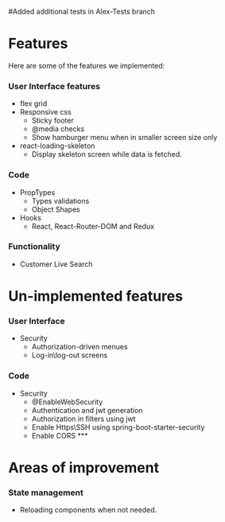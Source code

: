 #Added additional tests in Alex-Tests branch

# Features

Here are some of the features we implemented:

### User Interface features

- flex grid
- Responsive css
  - Sticky footer
  - @media checks
  - Show hamburger menu when in smaller screen size only
- react-loading-skeleton
  - Display skeleton screen while data is fetched.

### Code

- PropTypes
  - Types validations
  - Object Shapes
- Hooks
  - React, React-Router-DOM and Redux

### Functionality

- Customer Live Search

# Un-implemented features

### User Interface

- Security
  - Authorization-driven menues
  - Log-in\log-out screens

### Code

- Security
  - @EnableWebSecurity
  - Authentication and jwt generation
  - Authorization in filters using jwt
  - Enable Https\SSH using spring-boot-starter-security
  - Enable CORS \*\*\*

# Areas of improvement

### State management

- Reloading components when not needed.

